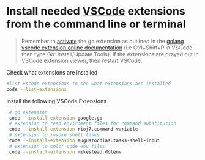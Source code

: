# Install needed [VSCode](https://code.visualstudio.com/docs/editor/command-line) extensions from the command line or terminal

> Remember to [activate](https://github.com/golang/vscode-go/blob/master/docs/commands.md#go-installupdate-tools) the go extension as outlined in the [golang vscode extension online documentation](https://marketplace.visualstudio.com/items?itemName=golang.Go) (i.e Ctrl+Shift+P in VSCode then type Go: Install/Update Tools). If the extensions are grayed out in VSCode extension viewer, then restart VSCode. 

Check what extensions are installed

```bash
#list vscode extensions to see what extensions are installed
code --list-extensions
```
Install the following VSCode Extensions

```bash
 # go extension
 code --install-extension google.go 
 # extension to read enviroment files for command substitution
 code --install-extension rioj7.command-variable
 # extension to invoke shell tasks
 code --install-extension augustocdias.tasks-shell-input
 # extension to color code env files
 code --install-extension mikestead.dotenv
```